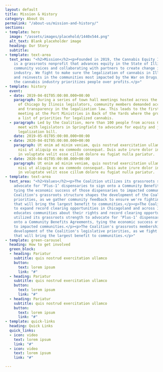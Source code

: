 ```yaml
---
layout: default
title: Mission & History
category: About Us
permalink: "/about-us/mission-and-history/"
sections:
- template: hero
  image: "/assets/images/placehold/1440x544.png"
  alt_text: Blank placeholder image
  heading: Our Story
  subtitle: 
- template: text-area
  text_area: "<h2>Mission</h2><p>Founded in 2019, the Cannabis Equity Illinois Coalition
    is a grassroots nonprofit that advances equity in the State of Illinois by elevating
    community voices and collaborating with partners to create change in the cannabis
    industry. We fight to make sure the legalization of cannabis in Illinois repairs
    and reinvests in the communities most impacted by the War on Drugs, and to ensure
    the cannabis industry prioritizes people over profits.</p>"
- template: history
  event:
  - date: 2019-04-01T05:00:00.000+00:00
    paragraph: During a series of town hall meetings hosted across the South Side
      of Chicago by Ilinois legislators, community members demanded accountability
      and transparency in the legalization law. This leads to the first Coalition
      meeting at the Port Ministries in Back of the Yards where the group develops
      a list of priorities for legalized cannabis.
  - paragraph: Led by the Coalition, more than 100 people from across Chicagoland
      meet with legislators in Springfield to advocate for equity and justice in the
      legalization bill.
    date: 2019-05-01T05:00:00.000+00:00
  - date: 2020-04-01T05:00:00.000+00:00
    paragraph: Ut enim ad minim veniam, quis nostrud exercitation ullamco laboris
      nisi ut aliquip ex ea commodo consequat. Duis aute irure dolor in reprehenderit
      in voluptate velit esse cillum dolore eu fugiat nulla pariatur.
  - date: 2020-04-01T05:00:00.000+00:00
    paragraph: Ut enim ad minim veniam, quis nostrud exercitation ullamco laboris
      nisi ut aliquip ex ea commodo consequat. Duis aute irure dolor in reprehenderit
      in voluptate velit esse cillum dolore eu fugiat nulla pariatur.
- template: text-area
  text_area: "<h2>Values</h2><p>The Coalition utilizes its grassroots strength to
    advocate for ‘Plus-1’ dispensaries to sign onto a Community Benefits Agreements,
    tying the economic success of those dispensaries to impacted communities.</p><p>The
    Coalition's grassroots structure shapes the development of the Coalition's legislative
    priorities, as we gather community feedback to ensure we're fighting for changes
    that will bring the largest benefit to communities.</p><p>The Coalition organizes
    to expand record clearing opportunities in Chicagoland and across Illinois, and
    educates communities about their rights and record clearing opportunities.</p><p>CEIC
    utilized its grassroots strength to advocate for ‘Plus-1’ dispensaries to sign
    onto a Community Benefits Agreements, tying the economic success of those dispensaries
    to impacted communities.</p><p>The Coalition's grassroots membership shapes the
    development of the Coalition's legislative priorities, as we fight for changes
    that will bring the largest benefit to communities.</p>"
- template: green-carousel
  heading: How to get involved
  green_block:
  - heading: Pariatur
    subtitle: quis nostrud exercitation ullamco
    button:
      text: lorem ipsum
      link: "#"
  - heading: Pariatur
    subtitle: quis nostrud exercitation ullamco
    button:
      text: lorem ipsum
      link: "#"
  - heading: Pariatur
    subtitle: quis nostrud exercitation ullamco
    button:
      text: lorem ipsum
      link: "#"
- template: quick-links
  heading: Quick Links
  quick_links:
  - icon: video
    text: lorem ipsum
    link: "#"
  - icon: video
    text: lorem ipsum
    link: "#"

---
```

